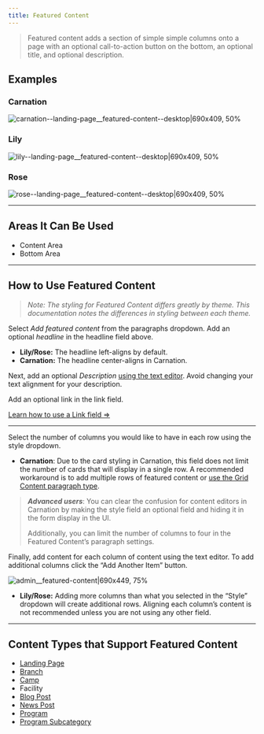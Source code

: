 ```yaml
---
title: Featured Content
---
```



> Featured content adds a section of simple simple columns onto a page with an optional call-to-action button on the bottom, an optional title, and optional description.

## Examples
### Carnation
![carnation--landing-page__featured-content--desktop|690x409, 50%](upload://ow5oBSx0JCFIw15o0WRtevEgOgf.png)
### Lily
![lily--landing-page__featured-content--desktop|690x409, 50%](upload://gqbVaSepPEXHGzLRpkE2VztifJO.png)
### Rose
![rose--landing-page__featured-content--desktop|690x409, 50%](upload://kpkvAkHxRTupSjVe9uU7qfqHb5z.png)

---
## Areas It Can Be Used

* Content Area
* Bottom Area

---
## How to Use Featured Content

> *Note: The styling for Featured Content differs greatly by theme. This documentation notes the differences in styling between each theme.*

Select *Add featured content* from the paragraphs dropdown. Add an optional *headline* in the headline field above.

* **Lily/Rose:** The headline left-aligns by default.
* **Carnation:** The headline center-aligns in Carnation.

Next, add an optional *Description* [using the text editor](../text-editor/basic-text-formatting.md). Avoid changing your text alignment for your description.

Add an optional link in the link field.

[Learn how to use a Link field ⇒](../text-editor/adding-links.md)

---

Select the number of columns you would like to have in each row using the style dropdown.

* **Carnation**: Due to the card styling in Carnation, this field does not limit the number of cards that will display in a single row. A recommended workaround is to add multiple rows of featured content or [use the Grid Content paragraph type](../paragraphs/grid-content.md).

> ***Advanced users***: You can clear the confusion for content editors in Carnation by making the style field an optional field and hiding it in the form display in the UI.
>
> Additionally, you can limit the number of columns to four in the Featured Content’s paragraph settings.

Finally, add content for each column of content using the text editor. To add additional columns click the “Add Another Item” button.

![admin__featured-content|690x449, 75%](upload://rCjtP5f0P10myXeduSulSRtFrQ7.gif)

* **Lily/Rose:** Adding more columns than what you selected in the “Style” dropdown will create additional rows. Aligning each column’s content is not recommended unless you are not using any other field.

---

## Content Types that Support Featured Content

* [Landing Page](../content-types/landing-page.md)
* [Branch](../content-types/branch.md)
* [Camp](../content-types/camp.md)
* Facility
* [Blog Post](../content-types/blog-post.md)
* [News Post](../content-types/news-post.md)
* [Program](../content-types/program.md)
* [Program Subcategory](../content-types/program-subcategory.md)